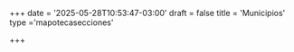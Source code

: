 +++
date = '2025-05-28T10:53:47-03:00'
draft = false
title = 'Municipios'
type ='mapotecasecciones'

+++
